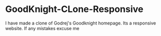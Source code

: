 # GoodKnight-CLone-Responsive
I have made a clone of Godrej's Goodknight homepage. Its a responsive website. If any mistakes excuse me
